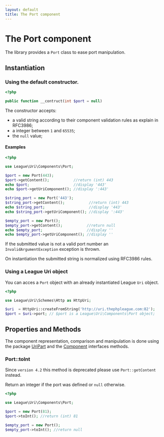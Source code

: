 ```yaml
---
layout: default
title: The Port component
---
```


# The Port component

The library provides a `Port` class to ease port manipulation.

## Instantiation

### Using the default constructor.

~~~php
<?php

public function __contruct(int $port = null)
~~~

The constructor accepts:

- a valid string according to their component validation rules as explain in RFC3986;
- a integer between `1` and `65535`;
- the `null` value;

#### Examples

~~~php
<?php

use League\Uri\Components\Port;

$port = new Port(443);
$port->getContent();           //return (int) 443
echo $port;                    //display '443'
echo $port->getUriComponent(); //display ':443'

$string_port = new Port('443');
$string_port->getContent();           //return (int) 443
echo $string_port;                    //display '443'
echo $string_port->getUriComponent(); //display ':443'

$empty_port = new Port();
$empty_port->getContent();           //return null
echo $empty_port;                    //display ''
echo $empty_port->getUriComponent(); //display ''
~~~

<p class="message-warning">If the submitted value is not a valid port number an <code>InvalidArgumentException</code> exception is thrown.</p>

<p class="message-info">On instantiation the submitted string is normalized using RFC3986 rules.</p>

### Using a League Uri object

You can acces a `Port` object with an already instantiated League `Uri` object.

~~~php
<?php

use League\Uri\Schemes\Http as HttpUri;

$uri  = HttpUri::createFromString('http://uri.thephpleague.com:82');
$port = $uri->port; // $port is a League\Uri\Components\Port object;
~~~

## Properties and Methods

The component representation, comparison and manipulation is done using the package [UriPart](/components/overview/#uri-part-interface) and the [Component](/components/overview/#uri-component-interface) interfaces methods.

### Port::toInt

<p class="message-warning">Since <code>version 4.2</code> this method is deprecated please use <code>Port::getContent</code> instead.</p>

Return an integer if the port was defined or `null` otherwise.

~~~php
<?php

use League\Uri\Components\Port;

$port = new Port(81);
$port->toInt(); //return (int) 81

$empty_port = new Port();
$empty_port->toInt(); //return null
~~~